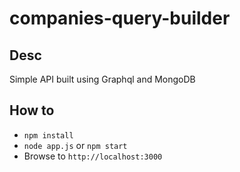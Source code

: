 # companies-query-builder

## Desc
Simple API built using Graphql and MongoDB

## How to
- ```npm install```
- ```node app.js``` or ```npm start```
- Browse to ```http://localhost:3000```
